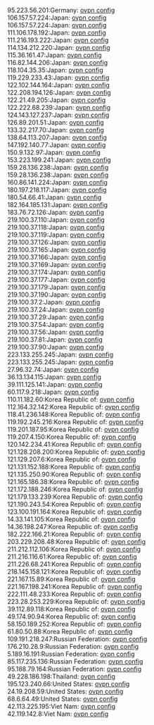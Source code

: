 95.223.56.201:Germany: [ovpn config](vpn/95_223_56_201.ovpn)  
106.157.57.224:Japan: [ovpn config](vpn/106_157_57_224.ovpn)  
106.157.57.224:Japan: [ovpn config](vpn/106_157_57_224.ovpn)  
111.106.178.192:Japan: [ovpn config](vpn/111_106_178_192.ovpn)  
111.216.193.222:Japan: [ovpn config](vpn/111_216_193_222.ovpn)  
114.134.212.220:Japan: [ovpn config](vpn/114_134_212_220.ovpn)  
115.36.161.47:Japan: [ovpn config](vpn/115_36_161_47.ovpn)  
116.82.144.206:Japan: [ovpn config](vpn/116_82_144_206.ovpn)  
118.104.35.35:Japan: [ovpn config](vpn/118_104_35_35.ovpn)  
119.229.233.43:Japan: [ovpn config](vpn/119_229_233_43.ovpn)  
122.102.144.164:Japan: [ovpn config](vpn/122_102_144_164.ovpn)  
122.208.194.126:Japan: [ovpn config](vpn/122_208_194_126.ovpn)  
122.21.49.205:Japan: [ovpn config](vpn/122_21_49_205.ovpn)  
122.222.68.239:Japan: [ovpn config](vpn/122_222_68_239.ovpn)  
124.143.127.237:Japan: [ovpn config](vpn/124_143_127_237.ovpn)  
126.89.201.51:Japan: [ovpn config](vpn/126_89_201_51.ovpn)  
133.32.217.70:Japan: [ovpn config](vpn/133_32_217_70.ovpn)  
138.64.113.207:Japan: [ovpn config](vpn/138_64_113_207.ovpn)  
147.192.140.77:Japan: [ovpn config](vpn/147_192_140_77.ovpn)  
150.9.132.97:Japan: [ovpn config](vpn/150_9_132_97.ovpn)  
153.223.199.241:Japan: [ovpn config](vpn/153_223_199_241.ovpn)  
159.28.136.238:Japan: [ovpn config](vpn/159_28_136_238.ovpn)  
159.28.136.238:Japan: [ovpn config](vpn/159_28_136_238.ovpn)  
160.86.141.224:Japan: [ovpn config](vpn/160_86_141_224.ovpn)  
180.197.218.117:Japan: [ovpn config](vpn/180_197_218_117.ovpn)  
180.54.66.41:Japan: [ovpn config](vpn/180_54_66_41.ovpn)  
182.164.185.131:Japan: [ovpn config](vpn/182_164_185_131.ovpn)  
183.76.72.126:Japan: [ovpn config](vpn/183_76_72_126.ovpn)  
219.100.37.110:Japan: [ovpn config](vpn/219_100_37_110.ovpn)  
219.100.37.118:Japan: [ovpn config](vpn/219_100_37_118.ovpn)  
219.100.37.119:Japan: [ovpn config](vpn/219_100_37_119.ovpn)  
219.100.37.126:Japan: [ovpn config](vpn/219_100_37_126.ovpn)  
219.100.37.165:Japan: [ovpn config](vpn/219_100_37_165.ovpn)  
219.100.37.166:Japan: [ovpn config](vpn/219_100_37_166.ovpn)  
219.100.37.169:Japan: [ovpn config](vpn/219_100_37_169.ovpn)  
219.100.37.174:Japan: [ovpn config](vpn/219_100_37_174.ovpn)  
219.100.37.177:Japan: [ovpn config](vpn/219_100_37_177.ovpn)  
219.100.37.179:Japan: [ovpn config](vpn/219_100_37_179.ovpn)  
219.100.37.190:Japan: [ovpn config](vpn/219_100_37_190.ovpn)  
219.100.37.2:Japan: [ovpn config](vpn/219_100_37_2.ovpn)  
219.100.37.24:Japan: [ovpn config](vpn/219_100_37_24.ovpn)  
219.100.37.29:Japan: [ovpn config](vpn/219_100_37_29.ovpn)  
219.100.37.54:Japan: [ovpn config](vpn/219_100_37_54.ovpn)  
219.100.37.56:Japan: [ovpn config](vpn/219_100_37_56.ovpn)  
219.100.37.81:Japan: [ovpn config](vpn/219_100_37_81.ovpn)  
219.100.37.90:Japan: [ovpn config](vpn/219_100_37_90.ovpn)  
223.133.255.245:Japan: [ovpn config](vpn/223_133_255_245.ovpn)  
223.133.255.245:Japan: [ovpn config](vpn/223_133_255_245.ovpn)  
27.96.32.74:Japan: [ovpn config](vpn/27_96_32_74.ovpn)  
36.13.134.115:Japan: [ovpn config](vpn/36_13_134_115.ovpn)  
39.111.125.141:Japan: [ovpn config](vpn/39_111_125_141.ovpn)  
60.117.9.218:Japan: [ovpn config](vpn/60_117_9_218.ovpn)  
110.11.182.60:Korea Republic of: [ovpn config](vpn/110_11_182_60.ovpn)  
112.164.32.142:Korea Republic of: [ovpn config](vpn/112_164_32_142.ovpn)  
118.41.236.148:Korea Republic of: [ovpn config](vpn/118_41_236_148.ovpn)  
119.192.245.216:Korea Republic of: [ovpn config](vpn/119_192_245_216.ovpn)  
119.201.187.95:Korea Republic of: [ovpn config](vpn/119_201_187_95.ovpn)  
119.207.4.150:Korea Republic of: [ovpn config](vpn/119_207_4_150.ovpn)  
120.142.234.41:Korea Republic of: [ovpn config](vpn/120_142_234_41.ovpn)  
121.128.208.200:Korea Republic of: [ovpn config](vpn/121_128_208_200.ovpn)  
121.129.207.6:Korea Republic of: [ovpn config](vpn/121_129_207_6.ovpn)  
121.131.152.188:Korea Republic of: [ovpn config](vpn/121_131_152_188.ovpn)  
121.135.250.90:Korea Republic of: [ovpn config](vpn/121_135_250_90.ovpn)  
121.165.186.38:Korea Republic of: [ovpn config](vpn/121_165_186_38.ovpn)  
121.172.188.246:Korea Republic of: [ovpn config](vpn/121_172_188_246.ovpn)  
121.179.133.239:Korea Republic of: [ovpn config](vpn/121_179_133_239.ovpn)  
121.190.243.54:Korea Republic of: [ovpn config](vpn/121_190_243_54.ovpn)  
123.100.191.164:Korea Republic of: [ovpn config](vpn/123_100_191_164.ovpn)  
14.33.141.105:Korea Republic of: [ovpn config](vpn/14_33_141_105.ovpn)  
14.36.198.247:Korea Republic of: [ovpn config](vpn/14_36_198_247.ovpn)  
182.222.166.21:Korea Republic of: [ovpn config](vpn/182_222_166_21.ovpn)  
203.229.208.48:Korea Republic of: [ovpn config](vpn/203_229_208_48.ovpn)  
211.212.112.106:Korea Republic of: [ovpn config](vpn/211_212_112_106.ovpn)  
211.216.116.61:Korea Republic of: [ovpn config](vpn/211_216_116_61.ovpn)  
211.226.68.241:Korea Republic of: [ovpn config](vpn/211_226_68_241.ovpn)  
218.145.158.121:Korea Republic of: [ovpn config](vpn/218_145_158_121.ovpn)  
221.167.15.89:Korea Republic of: [ovpn config](vpn/221_167_15_89.ovpn)  
221.167.198.241:Korea Republic of: [ovpn config](vpn/221_167_198_241.ovpn)  
222.111.48.233:Korea Republic of: [ovpn config](vpn/222_111_48_233.ovpn)  
223.28.253.229:Korea Republic of: [ovpn config](vpn/223_28_253_229.ovpn)  
39.112.89.118:Korea Republic of: [ovpn config](vpn/39_112_89_118.ovpn)  
49.174.90.94:Korea Republic of: [ovpn config](vpn/49_174_90_94.ovpn)  
58.150.189.252:Korea Republic of: [ovpn config](vpn/58_150_189_252.ovpn)  
61.80.50.88:Korea Republic of: [ovpn config](vpn/61_80_50_88.ovpn)  
109.191.218.247:Russian Federation: [ovpn config](vpn/109_191_218_247.ovpn)  
176.210.28.9:Russian Federation: [ovpn config](vpn/176_210_28_9.ovpn)  
5.189.16.191:Russian Federation: [ovpn config](vpn/5_189_16_191.ovpn)  
85.117.235.136:Russian Federation: [ovpn config](vpn/85_117_235_136.ovpn)  
95.188.79.164:Russian Federation: [ovpn config](vpn/95_188_79_164.ovpn)  
49.228.186.198:Thailand: [ovpn config](vpn/49_228_186_198.ovpn)  
195.123.240.66:United States: [ovpn config](vpn/195_123_240_66.ovpn)  
24.19.208.59:United States: [ovpn config](vpn/24_19_208_59.ovpn)  
68.6.64.49:United States: [ovpn config](vpn/68_6_64_49.ovpn)  
42.113.225.195:Viet Nam: [ovpn config](vpn/42_113_225_195.ovpn)  
42.119.142.8:Viet Nam: [ovpn config](vpn/42_119_142_8.ovpn)  
